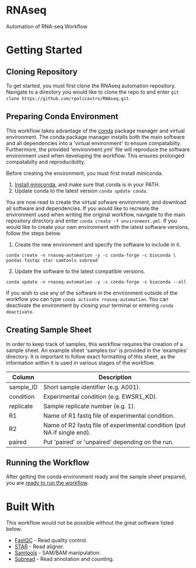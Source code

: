 # RNAseq
Automation of RNA-seq Workflow

# Getting Started

## Cloning Repository

To get started, you must first clone the RNAseq automation repository. Navigate to a directory you would like to clone the repo to and enter `git clone https://github.com/rpolicastro/RNAseq.git`.

## Preparing Conda Environment

This workflow takes advantage of the [conda](https://conda.io/en/latest/) package manager and virtual environment. The conda package manager installs both the main software and all dependencies into a 'virtual environment' to ensure compatabilty. Furthermore, the provided 'environment.yml' file will reproduce the software environment used when developing the workflow. This ensures prolonged compatabilty and reproducibility.

Before creating the environment, you must first install miniconda.
1. [Install miniconda](https://conda.io/projects/conda/en/latest/user-guide/install/index.html?highlight=conda), and make sure that conda is in your PATH.
2. Update conda to the latest version `conda update conda`.

You are now read to create the virtual sofware environment, and download all software and dependencies. If you would like to recreate the environment used when writing the original workflow, navigate to the main repository directory and enter `conda create -f environment.yml`. If you would like to create your own environment with the latest software versions, follow the steps below.

1. Create the new environment and specify the software to include in it.
```
conda create -n rnaseq-automation -y -c conda-forge -c bioconda \
pandas fastqc star samtools subread
```
2. Update the software to the latest compatible versions.
```
conda update -n rnaseq-automation -y -c conda-forge -c bioconda --all
```

If you wish to use any of the software in the environment outside of the workflow you can type `conda activate rnaseq-automation`. You can deactivate the environment by closing your terminal or entering `conda deactivate`.

## Creating Sample Sheet

In order to keep track of samples, this workflow requires the creation of a sample sheet. An example sheet 'samples.tsv' is provided in the 'examples' directory. It is important to follow exact formatting of this sheet, as the information within it is used in various stages of the workflow.

| Column | Description |
| ------ | ----------- |
| sample_ID | Short sample identifier (e.g. A001). |
| condition | Experimental condition (e.g. EWSR1_KD). |
| replicate | Sample replicate number (e.g. 1). |
| R1 | Name of R1 fastq file of experimental condition. |
| R2 | Name of R2 fastq file of experimental condition (put NA if single end). |
| paired | Put 'paired' or 'unpaired' depending on the run. |

## Running the Workflow

After getting the conda environment ready and the sample sheet prepared, you are [ready to run the workflow](https://github.com/rpolicastro/RNAseq/blob/master/docs/run_workflow.md).

# Built With

This workflow would not be possible without the great software listed below.

- [FastQC](https://www.bioinformatics.babraham.ac.uk/projects/fastqc/) - Read quality control.
- [STAR](https://github.com/alexdobin/STAR) - Read aligner.
- [Samtools](http://www.htslib.org/) - SAM/BAM manipulation.
- [Subread](http://subread.sourceforge.net/) - Read annotation and counting.
